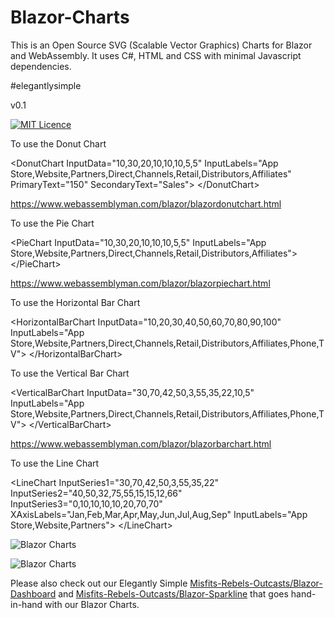 # Blazor-Charts
This is an Open Source SVG (Scalable Vector Graphics) Charts for Blazor and WebAssembly. It uses C#, HTML and CSS with minimal Javascript dependencies.  

&num;elegantlysimple

v0.1

[![MIT Licence](https://www.webassemblyman.com/images/mitlicense.png)](https://www.webassemblyman.com/MITLicense.txt)

To use the Donut Chart

&lt;DonutChart InputData="10,30,20,10,10,10,5,5" 
               InputLabels="App Store,Website,Partners,Direct,Channels,Retail,Distributors,Affiliates" PrimaryText="150" SecondaryText="Sales">
&lt;/DonutChart>

https://www.webassemblyman.com/blazor/blazordonutchart.html

To use the Pie Chart

&lt;PieChart InputData="10,30,20,10,10,10,5,5" 
             InputLabels="App Store,Website,Partners,Direct,Channels,Retail,Distributors,Affiliates">
&lt;/PieChart>

https://www.webassemblyman.com/blazor/blazorpiechart.html

To use the Horizontal Bar Chart

&lt;HorizontalBarChart 
    InputData="10,20,30,40,50,60,70,80,90,100"
    InputLabels="App Store,Website,Partners,Direct,Channels,Retail,Distributors,Affiliates,Phone,TV"&gt;
&lt;/HorizontalBarChart&gt;

To use the Vertical Bar Chart

&lt;VerticalBarChart InputData="30,70,42,50,3,55,35,22,10,5"
                     InputLabels="App Store,Website,Partners,Direct,Channels,Retail,Distributors,Affiliates,Phone,TV">
&lt;/VerticalBarChart>

https://www.webassemblyman.com/blazor/blazorbarchart.html

To use the Line Chart

&lt;LineChart InputSeries1="30,70,42,50,3,55,35,22"
            InputSeries2="40,50,32,75,55,15,15,12,66"
            InputSeries3="0,10,10,10,10,20,70,70"
            XAxisLabels="Jan,Feb,Mar,Apr,May,Jun,Jul,Aug,Sep"
            InputLabels="App Store,Website,Partners"&gt;
&lt;/LineChart&gt;


![Blazor Charts](https://barcoderesource.com/blazor/blazorcharts.png)

![Blazor Charts](https://barcoderesource.com/blazor/blazorbarcharts.png)

Please also check out our Elegantly Simple [Misfits-Rebels-Outcasts/Blazor-Dashboard](https://github.com/Misfits-Rebels-Outcasts/Blazor-Dashboard) and [Misfits-Rebels-Outcasts/Blazor-Sparkline](https://github.com/Misfits-Rebels-Outcasts/Blazor-Sparkline) that goes hand-in-hand with our Blazor Charts.
